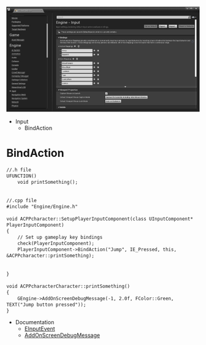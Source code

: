 
![](https://github.com/CesarSerradorCuevas/UE4/blob/master/Input/MD/ProjectSettings.jpg?raw=true)

* Input
  * BindAction


# BindAction

```
//.h file
UFUNCTION()
	void printSomething();


//.cpp file
#include "Engine/Engine.h"

void ACPPcharacter::SetupPlayerInputComponent(class UInputComponent* PlayerInputComponent)
{
	// Set up gameplay key bindings
	check(PlayerInputComponent);
	PlayerInputComponent->BindAction("Jump", IE_Pressed, this, &ACPPcharacter::printSomething);
	

}

void ACPPcharacterCharacter::printSomething()
{
	GEngine->AddOnScreenDebugMessage(-1, 2.0f, FColor::Green, TEXT("Jump button pressed"));
}
```

* Documentation
	* [EInputEvent](http://api.unrealengine.com/INT/API/Runtime/Engine/Engine/EInputEvent/index.html)
	* [AddOnScreenDebugMessage](https://api.unrealengine.com/INT/API/Runtime/Engine/Engine/UEngine/AddOnScreenDebugMessage/1/index.html)
